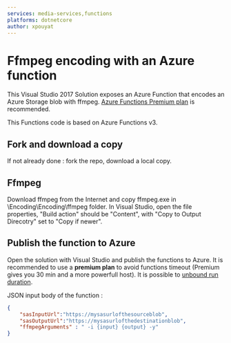 ```yaml
---
services: media-services,functions
platforms: dotnetcore
author: xpouyat
---
```


# Ffmpeg encoding with an Azure function

This Visual Studio 2017 Solution exposes an Azure Function that encodes an Azure Storage blob with ffmpeg. [Azure Functions Premium plan](https://docs.microsoft.com/en-us/azure/azure-functions/functions-premium-plan
) is recommended.

This Functions code is based on Azure Functions v3.

## Fork and download a copy

If not already done : fork the repo, download a local copy.

## Ffmpeg

Download ffmpeg from the Internet and copy ffmpeg.exe in \Encoding\Encoding\ffmpeg folder.
In Visual Studio, open the file properties, "Build action" should be "Content", with "Copy to Output Direcotry" set to "Copy if newer".

## Publish the function to Azure

Open the solution with Visual Studio and publish the functions to Azure.
It is recommended to use a **premium plan** to avoid functions timeout (Premium gives you 30 min and a more powerfull host).
It is possible to [unbound run duration](https://docs.microsoft.com/en-us/azure/azure-functions/functions-premium-plan#longer-run-duration).

JSON input body of the function :

```json
{
    "sasInputUrl":"https://mysasurlofthesourceblob",
    "sasOutputUrl":"https://mysasurlofthedestinationblob",
    "ffmpegArguments" : " -i {input} {output} -y"
}
```
